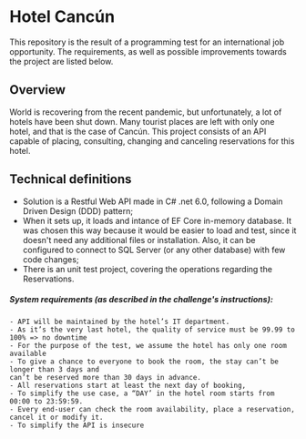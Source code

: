 # Hotel Cancún

 <p>
  This repository is the result of a programming test for an international job opportunity. The requirements, as well as possible improvements towards the project are listed below.
 </p>
  
  ## Overview
  
  <p>
  World is recovering from the recent pandemic, but unfortunately, a lot of hotels have been shut down. Many tourist places are left with only one hotel, and that is the case of Cancún.
  This project consists of an API capable of placing, consulting, changing and canceling reservations for this hotel.
  </p>
  
  ## Technical definitions
  
- Solution is a Restful Web API made in C# .net 6.0, following a Domain Driven Design (DDD) pattern;
- When it sets up, it loads and intance of EF Core in-memory database. It was chosen this way because it would be easier to load and test, since it doesn't need any additional files or installation. Also, it can be configured to connect to SQL Server (or any other database) with few code changes;
- There is an unit test project, covering the operations regarding the Reservations.

<h5>System requirements (as described in the challenge's instructions):</h5>

```
- API will be maintained by the hotel’s IT department.
- As it’s the very last hotel, the quality of service must be 99.99 to 100% => no downtime
- For the purpose of the test, we assume the hotel has only one room available
- To give a chance to everyone to book the room, the stay can’t be longer than 3 days and
can’t be reserved more than 30 days in advance.
- All reservations start at least the next day of booking,
- To simplify the use case, a “DAY’ in the hotel room starts from 00:00 to 23:59:59.
- Every end-user can check the room availability, place a reservation, cancel it or modify it.
- To simplify the API is insecure
```


